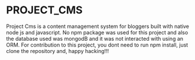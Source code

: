 # PROJECT_CMS

Project Cms is a content management system for bloggers built with native node js and javascript. 
No npm package was used for this project and also the database used was mongodB and it was not interacted with using an ORM.
For contribution to this project, you dont need to run npm install, just clone the repository and, happy hacking!!!
